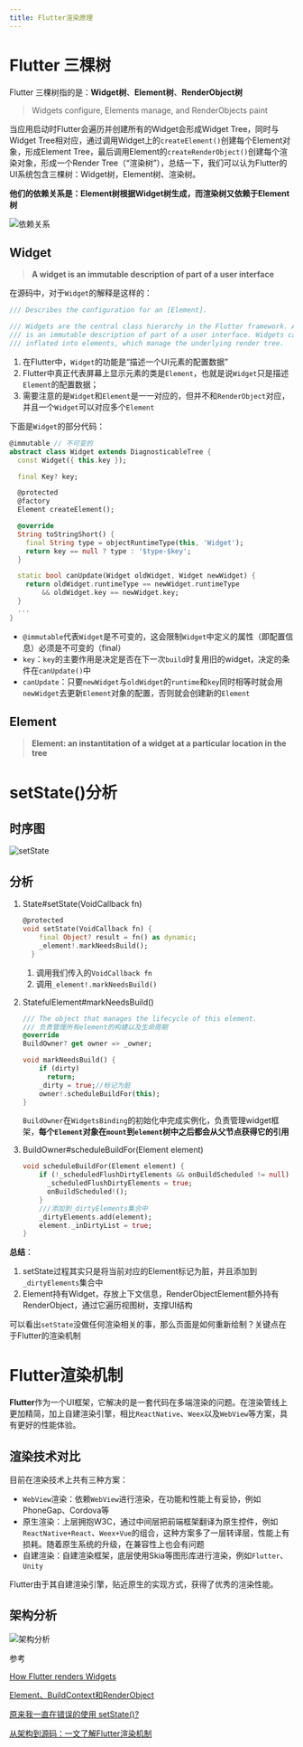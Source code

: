```yaml
---
title: Flutter渲染原理
---
```


# Flutter 三棵树

Flutter 三棵树指的是：**Widget树**、**Element树**、**RenderObject树**

>Widgets configure, Elements manage, and RenderObjects paint

当应用启动时Flutter会遍历并创建所有的Widget会形成Widget Tree，同时与Widget Tree相对应，通过调用Widget上的`createElement()`创建每个Element对象，形成Element Tree，最后调用Element的`createRenderObject()`创建每个渲染对象，形成一个Render Tree（“渲染树”），总结一下，我们可以认为Flutter的UI系统包含三棵树：Widget树，Element树、渲染树。

**他们的依赖关系是：Element树根据Widget树生成，而渲染树又依赖于Element树**

![依赖关系](https://upload-images.jianshu.io/upload_images/24924109-0d3c0dc4a2b7798b.png?imageMogr2/auto-orient/strip|imageView2/2/w/644/format/webp)

## Widget

>**A widget is an immutable description of part of a user interface**

在源码中，对于`Widget`的解释是这样的：

```dart
/// Describes the configuration for an [Element].

/// Widgets are the central class hierarchy in the Flutter framework. A widget
/// is an immutable description of part of a user interface. Widgets can be
/// inflated into elements, which manage the underlying render tree.
```

1. 在Flutter中，`Widget`的功能是“描述一个UI元素的配置数据”
2. Flutter中真正代表屏幕上显示元素的类是`Element`，也就是说`Widget`只是描述`Element`的配置数据；
3. 需要注意的是`Widget`和`Element`是一一对应的，但并不和`RenderObject`对应，并且一个`Widget`可以对应多个`Element`

下面是`Widget`的部分代码：

```dart
@immutable // 不可变的
abstract class Widget extends DiagnosticableTree {
  const Widget({ this.key });

  final Key? key;

  @protected
  @factory
  Element createElement();

  @override
  String toStringShort() {
    final String type = objectRuntimeType(this, 'Widget');
    return key == null ? type : '$type-$key';
  }

  static bool canUpdate(Widget oldWidget, Widget newWidget) {
    return oldWidget.runtimeType == newWidget.runtimeType
        && oldWidget.key == newWidget.key;
  }
  ...
}
```

- `@immutable`代表`Widget`是不可变的，这会限制`Widget`中定义的属性（即配置信息）必须是不可变的（final）
- `key`：`key`的主要作用是决定是否在下一次`build`时复用旧的widget，决定的条件在`canUpdate()`中
- `canUpdate`：只要`newWidget`与`oldWidget`的`runtime`和`key`同时相等时就会用`newWidget`去更新`Element`对象的配置，否则就会创建新的`Element`

## Element

>**Element: an instantitation of a widget at a particular location in the tree**

# setState()分析

## 时序图

![setState](http://ucoon.tech/MyBlogImg/setState.jpg)

## 分析

1. State#setState(VoidCallback fn)

   ```dart
   @protected
   void setState(VoidCallback fn) {
       final Object? result = fn() as dynamic;
       _element!.markNeedsBuild();
     }
   ```

   1. 调用我们传入的`VoidCallback fn`
   2. 调用`_element!.markNeedsBuild()`

2. StatefulElement#markNeedsBuild()

   ```dart
   /// The object that manages the lifecycle of this element.
   /// 负责管理所有element的构建以及生命周期
   @override
   BuildOwner? get owner => _owner;
   
   void markNeedsBuild() {
       if (dirty)
         return;
       _dirty = true;//标记为脏
       owner!.scheduleBuildFor(this);
   }
   ```

   `BuildOwner`在`WidgetsBinding`的初始化中完成实例化，负责管理widget框架，**每个`Element`对象在`mount`到`element`树中之后都会从父节点获得它的引用**

3. BuildOwner#scheduleBuildFor(Element element)

   ```dart
   void scheduleBuildFor(Element element) {
       if (!_scheduledFlushDirtyElements && onBuildScheduled != null) {
         _scheduledFlushDirtyElements = true;
         onBuildScheduled!();
       }
       ///添加到_dirtyElements集合中
       _dirtyElements.add(element);
       element._inDirtyList = true;
   }
   ```

**总结**：

1. setState过程其实只是将当前对应的Element标记为脏，并且添加到`_dirtyElements`集合中
2. Element持有Widget，存放上下文信息，RenderObjectElement额外持有RenderObject，通过它遍历视图树，支撑UI结构

可以看出`setState`没做任何渲染相关的事，那么页面是如何重新绘制？关键点在于Flutter的渲染机制

# Flutter渲染机制

  **Flutter**作为一个UI框架，它解决的是一套代码在多端渲染的问题。在渲染管线上更加精简，加上自建渲染引擎，相比`ReactNative`、`Weex`以及`WebView`等方案，具有更好的性能体验。

## 渲染技术对比

目前在渲染技术上共有三种方案：

- `WebView`渲染：依赖`WebView`进行渲染，在功能和性能上有妥协，例如PhoneGap、Cordova等
- 原生渲染：上层拥抱W3C，通过中间层把前端框架翻译为原生控件，例如`ReactNative+React`、`Weex+Vue`的组合，这种方案多了一层转译层，性能上有损耗。随着原生系统的升级，在兼容性上也会有问题
- 自建渲染：自建渲染框架，底层使用Skia等图形库进行渲染，例如`Flutter`、`Unity`

Flutter由于其自建渲染引擎，贴近原生的实现方式，获得了优秀的渲染性能。

## 架构分析

![架构分析](https://ucc.alicdn.com/pic/developer-ecology/592009c400a440e99591d86db61c0eed.png)



参考

[How Flutter renders Widgets](https://www.youtube.com/watch?v=996ZgFRENMs)

[Element、BuildContext和RenderObject](https://book.flutterchina.club/chapter14/element_buildcontext.html#_14-2-1-element)

[原来我一直在错误的使用 setState()?](https://juejin.cn/post/6905996819445055495)

[从架构到源码：一文了解Flutter渲染机制](https://developer.aliyun.com/article/770384)
